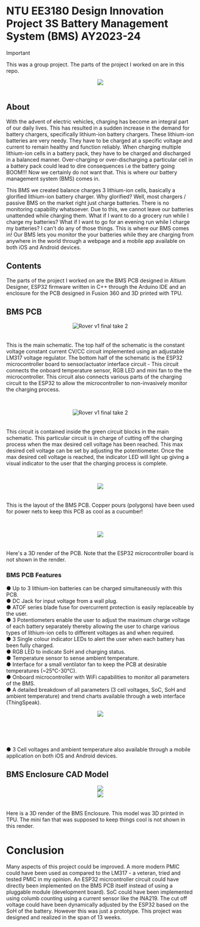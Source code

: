 # NTU EE3180 Design Innovation Project 3S Battery Management System (BMS) AY2023-24
> [!IMPORTANT]
> This was a group project. The parts of the project I worked on are in this repo.

<div align="center"><img src="https://github.com/devKarthikRaj/Smart-Battery-Management-System/blob/master/Media/Completed%20BMS%20System.png"></div><br>

## About
With the advent of electric vehicles, charging has become an integral part of our daily lives. This has resulted in a sudden increase in the demand for battery chargers, specifically lithium-ion battery chargers. These lithium-ion batteries are very needy. They have to be charged at a specific voltage and current to remain healthy and function reliably. When charging multiple lithium-ion cells in a battery pack, they have to be charged and discharged in a balanced manner. Over-charging or over-discharging a particular cell in a battery pack could lead to dire consequences i.e the battery going BOOM!!! Now we certainly do not want that. This is where our battery management system (BMS) comes in. 

This BMS we created balance charges 3 lithium-ion cells, basically a glorified lithium-ion battery charger. Why glorified? Well, most chargers / passive BMS on the market right just charge batteries. There is no monitoring capability whatsoever. Due to this, we cannot leave our batteries unattended while charging them. What if I want to do a grocery run while I charge my batteries? What if I want to go for an evening run while I charge my batteries? I can't do any of those things. This is where our BMS comes in! Our BMS lets you monitor the your batteries while they are charging from anywhere in the world through a webpage and a mobile app available on both iOS and Android devices. 

## Contents
The parts of the project I worked on are the BMS PCB designed in Altium Designer, ESP32 firmware written in C++ through the Arduino IDE and an enclosure for the PCB designed in Fusion 360 and 3D printed with TPU.

## BMS PCB
<div align="center"><img src="https://github.com/devKarthikRaj/Smart-Battery-Management-System/blob/master/Media/3S%20BMS%20Schematic%20Main.png" alt="Rover v1 final take 2"></div><br><br>
This is the main schematic. The top half of the schematic is the constant voltage constant current CV/CC circuit implemented using an adjustable LM317 voltage regulator. The bottom half of the schematic is the ESP32 microcontroller board to sensor/actuator interface circuit - This circuit connects the onboard temperature sensor, RGB LED and mini fan to the the microcontroller. This circuit also connects various parts of the charging circuit to the ESP32 to allow the microcontroller to non-invasively monitor the charging process.

&nbsp;

<div align="center"><img src="https://github.com/devKarthikRaj/Smart-Battery-Management-System/blob/master/Media/3S%20BMS%20Schematic%20Balance%20Indicator.png" alt="Rover v1 final take 2"></div><br><br>
This circuit is contained inside the green circuit blocks in the main schematic. This particular circuit is in charge of cutting off the charging process when the max desired cell voltage has been reached. This max desired cell voltage can be set by adjusting the potentiometer. Once the max desired cell voltage is reached, the indicator LED will light up giving a visual indicator to the user that the charging process is complete.

&nbsp;

<div align="center"><img src="https://github.com/devKarthikRaj/Smart-Battery-Management-System/blob/master/Media/3S%20BMS%20PCB%20v2%20Layout.png"></div><br><br>
This is the layout of the BMS PCB. Copper pours (polygons) have been used for power nets to keep this PCB as cool as a cucumber! <br>

&nbsp;

<div align="center"><img src="https://github.com/devKarthikRaj/Smart-Battery-Management-System/blob/master/Media/3S%20BMS%20PCB%20v2%203d%20View.png"></div><br><br>
Here's a 3D render of the PCB. Note that the ESP32 microcontroller board is not shown in the render.

### BMS PCB Features
●	Up to 3 lithium-ion batteries can be charged simultaneously with this PCB. <br>
●	DC Jack for input voltage from a wall plug. <br>
●	ATOF series blade fuse for overcurrent protection is easily replaceable by the user. <br>
●	3 Potentiometers enable the user to adjust the maximum charge voltage of each battery separately thereby allowing the user to charge various types of lithium-ion cells to different voltages as and when required. <br>
●	3 Single colour indicator LEDs to alert the user when each battery has been fully charged. <br>
●	RGB LED to indicate SoH and charging status. <br>
●	Temperature sensor to sense ambient temperature. <br>
●	Interface for a small ventilator fan to keep the PCB at desirable temperatures (~25°C-30°C). <br>
●	Onboard microcontroller with WiFi capabilities to monitor all parameters of the BMS. <br>
●	A detailed breakdown of all parameters (3 cell voltages, SoC, SoH and ambient temperature) and trend charts available through a web interface (ThingSpeak). <br>

<div align="center"><img src="https://github.com/devKarthikRaj/Smart-Battery-Management-System/blob/master/Media/ThingSpeak%20Dashboard.png"></div><br><br>

&nbsp;

●	3 Cell voltages and ambient temperature also available through a mobile application on both iOS and Android devices. <br>

## BMS Enclosure CAD Model
<div align="center"><img src="https://github.com/devKarthikRaj/Smart-Battery-Management-System/blob/master/Media/3S%20BMS%20PCB%20Enclosure%20CAD%20Model%20(1).png"></div>
<div align="center"><img src="https://github.com/devKarthikRaj/Smart-Battery-Management-System/blob/master/Media/3S%20BMS%20PCB%20Enclosure%20CAD%20Model%20(2).png"></div><br><br>
Here is a 3D render of the BMS Enclosure. This model was 3D printed in TPU. The mini fan that was supposed to keep things cool is not shown in this render.

# Conclusion
Many aspects of this project could be improved. A more modern PMIC could have been used as compared to the LM317 - a veteran, tried and tested PMIC in my opinion. An ESP32 micrcontroller circuit could have directly been implemented on the BMS PCB itself instead of using a pluggable module (development board). SoC could have been implemented using columb counting using a current sensor like the INA219. The cut off voltage could have been dynamically adjusted by the ESP32 based on the SoH of the battery. However this was just a prototype. This project was designed and realized in the span of 13 weeks.   